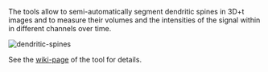 The tools allow to semi-automatically segment dendritic spines in 3D+t images and to measure their volumes and the intensities of the signal within in different channels over time.

![dendritic-spines](https://github.com/MontpellierRessourcesImagerie/imagej_macros_and_scripts/assets/7602420/4a784563-f0e1-4e0b-ab66-df49d281ef4b)

See the [wiki-page](https://github.com/MontpellierRessourcesImagerie/imagej_macros_and_scripts/wiki/Spine-Analyzer) of the tool for details.
